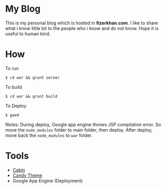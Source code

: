 # My Blog

This is my personal blog which is hosted in **fizerkhan.com**.
I like to share what i know little bit to the people who i know and do not know.
Hope it is useful to human kind.

# How

To run

    $ cd war && grunt server

To build

    $ cd war && grunt build

To Deploy

    $ gaed

Notes: During deploy, Google app engine throws JSP compilation error.
       So move the `node_modules` folder to main folder, then deploy.
       After deploy, move back the `node_modules` to `war` folder.


# Tools

* [Cabin](http://colinwren.github.io/Cabin/)
* [Candy Theme](http://colinwren.github.io/Candy/)
* Google App Engine (Deployment)
